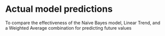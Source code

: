 # Actual model predictions
To compare the effectiveness of the Naive Bayes model, Linear Trend, and a Weighted Average combination for predicting future values

